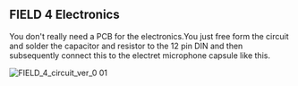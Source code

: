 
## FIELD 4 Electronics

You don't really need a PCB for the electronics.You just free form the circuit and solder the capacitor and resistor to the 12 pin DIN and then subsequently connect this to the electret microphone capsule like this.


![FIELD_4_circuit_ver_0 01](https://github.com/theisro/UMA/assets/28617707/d01cb5d4-8f38-4054-a17e-2d13b96ff884)
